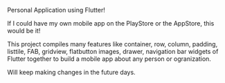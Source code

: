 Personal Application using Flutter!

If I could have my own mobile app on the PlayStore or the AppStore, this would be it!

This project compiles many features like container, row, column, padding, listtile, FAB, gridview, flatbutton images, drawer, navigation bar widgets of Flutter together to build a mobile app about any person or ogranization.

Will keep making changes in the future days.
